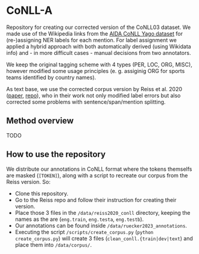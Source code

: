 # CoNLL-A

Repository for creating our corrected version of the CoNLL03 dataset.
We made use of the Wikipedia links from the [AIDA CoNLL Yago dataset](https://www.mpi-inf.mpg.de/departments/databases-and-information-systems/research/ambiverse-nlu/aida/downloads) for (re-)assigning NER labels for each mention.
For label assignment we applied a hybrid approach with both automatically derived (using Wikidata info) and - in more difficult cases - manual decisions from two annotators.

We keep the original tagging scheme with 4 types (PER, LOC, ORG, MISC), however modified some usage principles (e. g. assiginig ORG for sports teams identified by country names).

As text base, we use the corrected corpus version by Reiss et al. 2020 ([paper](https://aclanthology.org/2020.conll-1.16/), [repo](https://github.com/CODAIT/Identifying-Incorrect-Labels-In-CoNLL-2003)), who in their work not only modified label errors but also corrected some problems with sentence/span/mention splitting. 

## Method overview

TODO

## How to use the repository

We distribute our annotations in CoNLL format where the tokens themselfs are masked (`[TOKEN]`), along with a script to recreate our corpus from the Reiss version.
So:
* Clone this repository.
* Go to the Reiss repo and follow their instruction for creating their version.
* Place those 3 files in the `/data/reiss2020_conll` directory, keeping the names as the are (`eng.train`, `eng.testa`, `eng.testb`).
* Our annotations can be found inside `/data/ruecker2023_annotations`.
* Executing the script `/scripts/create_corpus.py` (`python create_corpus.py`) will create 3 files (`clean_conll.{train|dev|text`) and place them into `/data/corpus/`.

